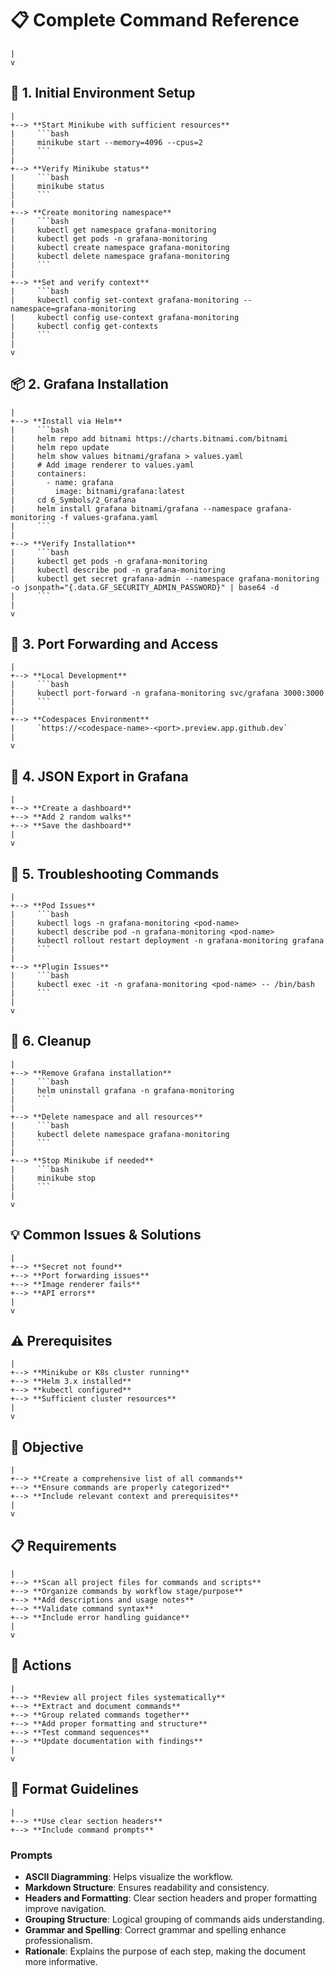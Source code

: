 # 📋 Complete Command Reference
    |
    v
## 🚀 1. Initial Environment Setup
    |
    +--> **Start Minikube with sufficient resources**
    |     ```bash
    |     minikube start --memory=4096 --cpus=2
    |     ```
    |
    +--> **Verify Minikube status**
    |     ```bash
    |     minikube status
    |     ```
    |
    +--> **Create monitoring namespace**
    |     ```bash
    |     kubectl get namespace grafana-monitoring
    |     kubectl get pods -n grafana-monitoring
    |     kubectl create namespace grafana-monitoring
    |     kubectl delete namespace grafana-monitoring
    |     ```
    |
    +--> **Set and verify context**
    |     ```bash
    |     kubectl config set-context grafana-monitoring --namespace=grafana-monitoring
    |     kubectl config use-context grafana-monitoring
    |     kubectl config get-contexts
    |     ```
    |
    v
## 📦 2. Grafana Installation
    |
    +--> **Install via Helm**
    |     ```bash
    |     helm repo add bitnami https://charts.bitnami.com/bitnami
    |     helm repo update
    |     helm show values bitnami/grafana > values.yaml
    |     # Add image renderer to values.yaml
    |     containers:
    |       - name: grafana
    |         image: bitnami/grafana:latest
    |     cd 6_Symbols/2_Grafana
    |     helm install grafana bitnami/grafana --namespace grafana-monitoring -f values-grafana.yaml
    |     ```
    |
    +--> **Verify Installation**
    |     ```bash
    |     kubectl get pods -n grafana-monitoring
    |     kubectl describe pod -n grafana-monitoring
    |     kubectl get secret grafana-admin --namespace grafana-monitoring -o jsonpath="{.data.GF_SECURITY_ADMIN_PASSWORD}" | base64 -d
    |     ```
    |
    v
## 🔄 3. Port Forwarding and Access
    |
    +--> **Local Development**
    |     ```bash
    |     kubectl port-forward -n grafana-monitoring svc/grafana 3000:3000
    |     ```
    |
    +--> **Codespaces Environment**
    |     `https://<codespace-name>-<port>.preview.app.github.dev`
    |
    v
## 📸 4. JSON Export in Grafana
    |
    +--> **Create a dashboard**
    +--> **Add 2 random walks**
    +--> **Save the dashboard**
    |
    v
## 🔧 5. Troubleshooting Commands
    |
    +--> **Pod Issues**
    |     ```bash
    |     kubectl logs -n grafana-monitoring <pod-name>
    |     kubectl describe pod -n grafana-monitoring <pod-name>
    |     kubectl rollout restart deployment -n grafana-monitoring grafana
    |     ```
    |
    +--> **Plugin Issues**
    |     ```bash
    |     kubectl exec -it -n grafana-monitoring <pod-name> -- /bin/bash
    |     ```
    |
    v
## 🧹 6. Cleanup
    |
    +--> **Remove Grafana installation**
    |     ```bash
    |     helm uninstall grafana -n grafana-monitoring
    |     ```
    |
    +--> **Delete namespace and all resources**
    |     ```bash
    |     kubectl delete namespace grafana-monitoring
    |     ```
    |
    +--> **Stop Minikube if needed**
    |     ```bash
    |     minikube stop
    |     ```
    |
    v
## 💡 Common Issues & Solutions
    |
    +--> **Secret not found**
    +--> **Port forwarding issues**
    +--> **Image renderer fails**
    +--> **API errors**
    |
    v
## ⚠️ Prerequisites
    |
    +--> **Minikube or K8s cluster running**
    +--> **Helm 3.x installed**
    +--> **kubectl configured**
    +--> **Sufficient cluster resources**
    |
    v
## 🎯 Objective
    |
    +--> **Create a comprehensive list of all commands**
    +--> **Ensure commands are properly categorized**
    +--> **Include relevant context and prerequisites**
    |
    v
## 📋 Requirements
    |
    +--> **Scan all project files for commands and scripts**
    +--> **Organize commands by workflow stage/purpose**
    +--> **Add descriptions and usage notes**
    +--> **Validate command syntax**
    +--> **Include error handling guidance**
    |
    v
## 🔄 Actions
    |
    +--> **Review all project files systematically**
    +--> **Extract and document commands**
    +--> **Group related commands together**
    +--> **Add proper formatting and structure**
    +--> **Test command sequences**
    +--> **Update documentation with findings**
    |
    v
## 📝 Format Guidelines
    |
    +--> **Use clear section headers**
    +--> **Include command prompts**

### Prompts
- **ASCII Diagramming**: Helps visualize the workflow.
- **Markdown Structure**: Ensures readability and consistency.
- **Headers and Formatting**: Clear section headers and proper formatting improve navigation.
- **Grouping Structure**: Logical grouping of commands aids understanding.
- **Grammar and Spelling**: Correct grammar and spelling enhance professionalism.
- **Rationale**: Explains the purpose of each step, making the document more informative.

